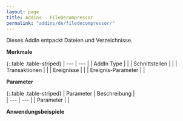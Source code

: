 ```yaml
---
layout: page
title: Addins - FileDecompressor
permalink: "addins/de/filedecompressor/"
---
```


Dieses AddIn entpackt Dateien und Verzeichnisse.

__Merkmale__

{:.table .table-striped}
| --- | --- |
| AddIn Type |  |
| Schnittstellen |  |
| Transaktionen |  |
| Ereignisse |  |
| Ereignis-Parameter |  |


__Parameter__

{:.table .table-striped}
| Parameter | Beschreibung |                      
| --- | --- |
| Parameter |  |


__Anwendungsbeispiele__

